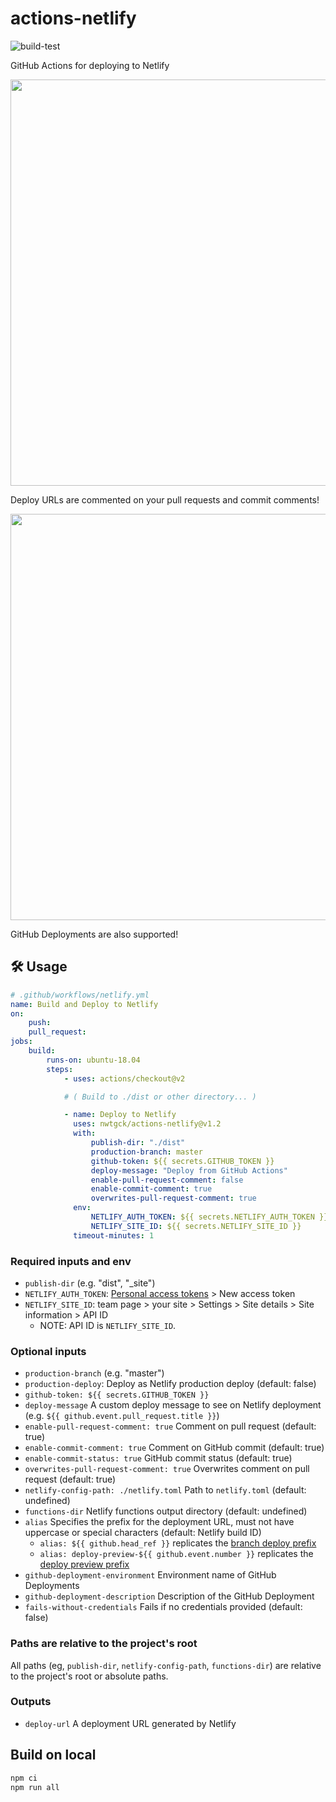 # actions-netlify

![build-test](https://github.com/nwtgck/actions-netlify/workflows/build-test/badge.svg)

GitHub Actions for deploying to Netlify

<img src="doc_assets/deploy-url-comment.png" width="650">

Deploy URLs are commented on your pull requests and commit comments!

<img src="doc_assets/github-deployment.png" width="650">

GitHub Deployments are also supported!

## 🛠️ Usage

```yaml
# .github/workflows/netlify.yml
name: Build and Deploy to Netlify
on:
    push:
    pull_request:
jobs:
    build:
        runs-on: ubuntu-18.04
        steps:
            - uses: actions/checkout@v2

            # ( Build to ./dist or other directory... )

            - name: Deploy to Netlify
              uses: nwtgck/actions-netlify@v1.2
              with:
                  publish-dir: "./dist"
                  production-branch: master
                  github-token: ${{ secrets.GITHUB_TOKEN }}
                  deploy-message: "Deploy from GitHub Actions"
                  enable-pull-request-comment: false
                  enable-commit-comment: true
                  overwrites-pull-request-comment: true
              env:
                  NETLIFY_AUTH_TOKEN: ${{ secrets.NETLIFY_AUTH_TOKEN }}
                  NETLIFY_SITE_ID: ${{ secrets.NETLIFY_SITE_ID }}
              timeout-minutes: 1
```

### Required inputs and env

-   `publish-dir` (e.g. "dist", "\_site")
-   `NETLIFY_AUTH_TOKEN`:
    [Personal access tokens](https://app.netlify.com/user/applications#personal-access-tokens) >
    New access token
-   `NETLIFY_SITE_ID`: team page > your site > Settings > Site details > Site
    information > API ID
    -   NOTE: API ID is `NETLIFY_SITE_ID`.

### Optional inputs

-   `production-branch` (e.g. "master")
-   `production-deploy`: Deploy as Netlify production deploy (default: false)
-   `github-token: ${{ secrets.GITHUB_TOKEN }}`
-   `deploy-message` A custom deploy message to see on Netlify deployment (e.g.
    `${{ github.event.pull_request.title }}`)
-   `enable-pull-request-comment: true` Comment on pull request (default: true)
-   `enable-commit-comment: true` Comment on GitHub commit (default: true)
-   `enable-commit-status: true` GitHub commit status (default: true)
-   `overwrites-pull-request-comment: true` Overwrites comment on pull request
    (default: true)
-   `netlify-config-path: ./netlify.toml` Path to `netlify.toml` (default:
    undefined)
-   `functions-dir` Netlify functions output directory (default: undefined)
-   `alias` Specifies the prefix for the deployment URL, must not have uppercase
    or special characters (default: Netlify build ID)
    -   `alias: ${{ github.head_ref }}` replicates the
        [branch deploy prefix](https://docs.netlify.com/site-deploys/overview/#definitions)
    -   `alias: deploy-preview-${{ github.event.number }}` replicates the
        [deploy preview prefix](https://docs.netlify.com/site-deploys/overview/#definitions)
-   `github-deployment-environment` Environment name of GitHub Deployments
-   `github-deployment-description` Description of the GitHub Deployment
-   `fails-without-credentials` Fails if no credentials provided (default:
    false)

### Paths are relative to the project's root

All paths (eg, `publish-dir`, `netlify-config-path`, `functions-dir`) are
relative to the project's root or absolute paths.

### Outputs

-   `deploy-url` A deployment URL generated by Netlify

## Build on local

```bash
npm ci
npm run all
```
